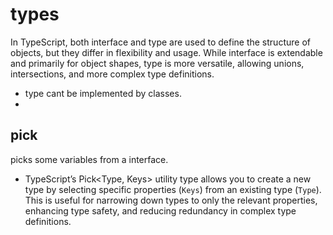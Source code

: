 # types 
In TypeScript, both interface and type are used to define the structure of objects, but they differ in flexibility and usage. While interface is extendable and primarily for object shapes, type is more versatile, allowing unions, intersections, and more complex type definitions.

- type cant be implemented by classes.
- 


## pick 
picks some variables from a interface.
- TypeScript’s Pick<Type, Keys> utility type allows you to create a new type by selecting specific properties (`Keys`) from an existing type (`Type`). This is useful for narrowing down types to only the relevant properties, enhancing type safety, and reducing redundancy in complex type definitions.